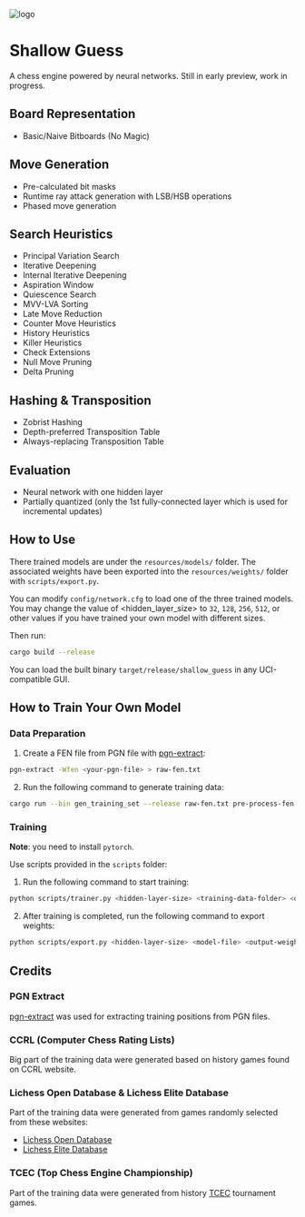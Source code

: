 
![logo](https://github.com/user-attachments/assets/ac8030d7-21a3-47c5-afa8-9ecc00883eb2)

# Shallow Guess

A chess engine powered by neural networks. Still in early preview, work in progress.

## Board Representation

- Basic/Naive Bitboards (No Magic)

## Move Generation
- Pre-calculated bit masks
- Runtime ray attack generation with LSB/HSB operations
- Phased move generation

## Search Heuristics

- Principal Variation Search
- Iterative Deepening
- Internal Iterative Deepening
- Aspiration Window
- Quiescence Search
- MVV-LVA Sorting
- Late Move Reduction
- Counter Move Heuristics
- History Heuristics
- Killer Heuristics
- Check Extensions
- Null Move Pruning
- Delta Pruning

## Hashing & Transposition
- Zobrist Hashing
- Depth-preferred Transposition Table
- Always-replacing Transposition Table

## Evaluation
- Neural network with one hidden layer
- Partially quantized (only the 1st fully-connected layer which is used for incremental updates)

## How to Use
There trained models are under the `resources/models/` folder.
The associated weights have been exported into the `resources/weights/` folder with `scripts/export.py`.

You can modify `config/network.cfg` to load one of the three trained models.
You may change the value of <hidden_layer_size> to `32`, `128`, `256`, `512`, or other values if you have trained your own model with different sizes.

Then run:
```bash
cargo build --release
```

You can load the built binary `target/release/shallow_guess` in any UCI-compatible GUI.

## How to Train Your Own Model
### Data Preparation
1. Create a FEN file from PGN file with [pgn-extract](https://www.cs.kent.ac.uk/people/staff/djb/pgn-extract/):
```bash
pgn-extract -Wfen <your-pgn-file> > raw-fen.txt
```

2. Run the following command to generate training data:
```bash
cargo run --bin gen_training_set --release raw-fen.txt pre-process-fen.txt result.txt <skip-position-count> <max-number-of-positions-per-game> <batch-size>
```

### Training
**Note**: you need to install `pytorch`.

Use scripts provided in the `scripts` folder:
1. Run the following command to start training:
```bash
python scripts/trainer.py <hidden-layer-size> <training-data-folder> <output-folder> <max-epochs> <sample-size> <existing-model-file (optional)>
```

2. After training is completed, run the following command to export weights:
```bash
python scripts/export.py <hidden-layer-size> <model-file> <output-weight-file>
```


## Credits
### PGN Extract
[pgn-extract](https://www.cs.kent.ac.uk/people/staff/djb/pgn-extract/) was used for extracting training positions from PGN files.

### CCRL (Computer Chess Rating Lists)
Big part of the training data were generated based on history games found on CCRL website.

### Lichess Open Database & Lichess Elite Database
Part of the training data were generated from games randomly selected from these websites:
- [Lichess Open Database](https://database.lichess.org/)
- [Lichess Elite Database](https://database.nikonoel.fr/)

### TCEC (Top Chess Engine Championship)
Part of the training data were generated from history [TCEC](https://tcec-chess.com/) tournament games.
